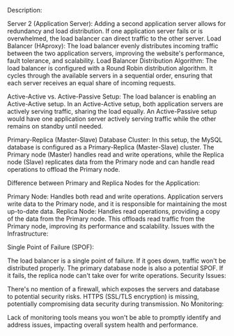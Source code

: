 Description:


Server 2 (Application Server): Adding a second application server allows for redundancy and load distribution. If one application server fails or is overwhelmed, the load balancer can direct traffic to the other server.
Load Balancer (HAproxy): The load balancer evenly distributes incoming traffic between the two application servers, improving the website's performance, fault tolerance, and scalability.
Load Balancer Distribution Algorithm:
The load balancer is configured with a Round Robin distribution algorithm. It cycles through the available servers in a sequential order, ensuring that each server receives an equal share of incoming requests.

Active-Active vs. Active-Passive Setup:
The load balancer is enabling an Active-Active setup. In an Active-Active setup, both application servers are actively serving traffic, sharing the load equally. An Active-Passive setup would have one application server actively serving traffic while the other remains on standby until needed.

Primary-Replica (Master-Slave) Database Cluster:
In this setup, the MySQL database is configured as a Primary-Replica (Master-Slave) cluster. The Primary node (Master) handles read and write operations, while the Replica node (Slave) replicates data from the Primary node and can handle read operations to offload the Primary node.

Difference between Primary and Replica Nodes for the Application:

Primary Node: Handles both read and write operations. Application servers write data to the Primary node, and it is responsible for maintaining the most up-to-date data.
Replica Node: Handles read operations, providing a copy of the data from the Primary node. This offloads read traffic from the Primary node, improving its performance and scalability.
Issues with the Infrastructure:

Single Point of Failure (SPOF):

The load balancer is a single point of failure. If it goes down, traffic won't be distributed properly.
The primary database node is also a potential SPOF. If it fails, the replica node can't take over for write operations.
Security Issues:

There's no mention of a firewall, which exposes the servers and database to potential security risks.
HTTPS (SSL/TLS encryption) is missing, potentially compromising data security during transmission.
No Monitoring:

Lack of monitoring tools means you won't be able to promptly identify and address issues, impacting overall system health and performance.